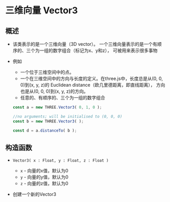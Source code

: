 # 三维向量 Vector3

## 概述

+ 该类表示的是一个三维向量（3D vector）。 一个三维向量表示的是一个有顺序的、三个为一组的数字组合（标记为x、y和z）， 可被用来表示很多事物

+ 例如

  + 一个位于三维空间中的点。
  + 一个在三维空间中的方向与长度的定义。在three.js中，长度总是从(0, 0, 0)到(x, y, z)的 Euclidean distance（欧几里德距离，即直线距离）， 方向也是从(0, 0, 0)到(x, y, z)的方向。
  + 任意的、有顺序的、三个为一组的数字组合

  ```js
  const a = new THREE.Vector3( 0, 1, 0 );

  //no arguments; will be initialised to (0, 0, 0)
  const b = new THREE.Vector3( );

  const d = a.distanceTo( b );
  ```

## 构造函数

+ `Vector3( x : Float, y : Float, z : Float )`
  + `x` - 向量的x值，默认为0
  + `y` - 向量的y值，默认为0
  + `z` - 向量的z值，默认为0

+ 创建一个新的Vector3
